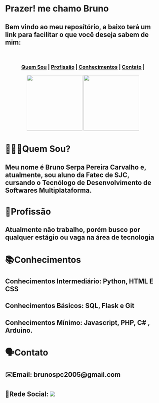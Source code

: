 
# Prazer! me chamo Bruno
<h2> Bem vindo ao meu reposítório, a baixo terá um link para facilitar o que você deseja sabem de mim:</h2>
<br/>

<h3 align="Center">
    <a href="#quemSou">Quem Sou</a> |
    <a href="#profissao">Profissão</a> |
    <a href="#conhecimentos">Conhecimentos</a> |
    <a href="#contato">Contato</a> |
</h3>

<div align="Center">
    <img height="180em" src="https://github-readme-stats.vercel.app/api?username=BrunoSerpa&show_icons=true&locale=pt-br&title_color=E6FFF5&text_color=07261A&icon_color=7DD936&border_color=2DFFB3&bg_color=grad,1EA674,7EFAAD&include_all_commits=true&hide=prs,contribs,issues&count_private=true"/>
    <img height="180em" src="https://github-readme-stats.vercel.app/api/top-langs/?username=BrunoSerpa&layout=compact&langs_count=7&locale=pt-br&title_color=07261A&text_color=07261A&border_color=2DFFB3&bg_color=grad,7EFAAD,F1FFF1"/>
</div>

<span id="quemSou">

# 🙋🏽‍♂️Quem Sou?

<h2>Meu nome é Bruno Serpa Pereira Carvalho e, atualmente, sou aluno da Fatec de SJC, cursando o Tecnólogo de Desenvolvimento de Softwares Multiplataforma.</h2>

<span id="profissao">

# 💼Profissão

<h2>Atualmente não trabalho, porém busco por qualquer estágio ou vaga na área de tecnologia</h2>

<span id="conhecimentos">

# 📚Conhecimentos

<h2>Conhecimentos Intermediário:
    Python, HTML E CSS</h2>
<h2>Conhecimentos Básicos:
    SQL, Flask e Git
</h2>

<h2>Conhecimentos Mínimo:
    Javascript, PHP, C# , Arduino.
</h2>

<span id="contato">

# 🗣️Contato
<h2>✉️Email: brunospc2005@gmail.com </h2>
<h2>👤Rede Social:
    <a href="https://www.linkedin.com/in/BrunoSerpa" target="_blank"><img src="https://img.shields.io/badge/-LinkedIn-%230077B5?style=for-the-badge&logo=linkedin&logoColor=white" target="_blank"></a>
</h2>